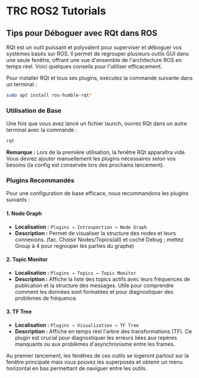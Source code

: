# TRC ROS2 Tutorials

## Tips pour Déboguer avec RQt dans ROS

RQt est un outil puissant et polyvalent pour superviser et déboguer vos systèmes basés sur ROS. Il permet de regrouper plusieurs outils GUI dans une seule fenêtre, offrant une vue d'ensemble de l'architecture ROS en temps réel. Voici quelques conseils pour l'utiliser efficacement.

Pour installer RQt et tous ses plugins, exécutez la commande suivante dans un terminal :
```bash
sudo apt install ros-humble-rqt*
```

### Utilisation de Base
Une fois que vous avez lancé un fichier launch, ouvrez RQt dans un autre terminal avec la commande :
```bash
rqt
```

**Remarque :** Lors de la première utilisation, la fenêtre RQt apparaîtra vide. Vous devrez ajouter manuellement les plugins nécessaires selon vos besoins (la config est conservée lors des prochains lancement).

### Plugins Recommandés
Pour une configuration de base efficace, nous recommandons les plugins suivants :

#### 1. Node Graph
- **Localisation :** `Plugins → Introspection → Node Graph`
- **Description :** Permet de visualiser la structure des nodes et leurs connexions. (fac. Choisir Nodes/Topics(all) et coché Debug ; mettez Group à 4 pour regrouper les parties du graphe)

#### 2. Topic Monitor
- **Localisation :** `Plugins → Topics → Topic Monitor`
- **Description :** Affiche la liste des topics actifs avec leurs fréquences de publication et la structure des messages. Utile pour comprendre comment les données sont formatées et pour diagnostiquer des problèmes de fréquence.

#### 3. TF Tree
- **Localisation :** `Plugins → Visualization → TF Tree`
- **Description :** Affiche en temps réel l'arbre des transformations (TF). Ce plugin est crucial pour diagnostiquer les erreurs liées aux repères manquants ou aux problèmes d'asynchronisme entre les frames.


Au premier lancement, les fenêtres de ces outils se logeront partout sur la fenêtre principale mais vous pouvez les superposés et obtenir un menu horizontal en bas permettant de naviguer entre les outils.